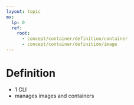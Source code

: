 ```yaml
---
layout: topic
mx:  
  lp: 0
  ref:
    root:
      - concept/container/definition/container
      - concept/container/definition/image
---
```


# Definition
- 1 CLI
- manages images and containers

